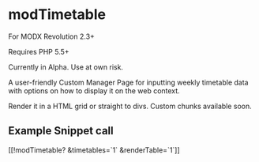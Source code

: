 modTimetable
=
For MODX Revolution 2.3+

Requires PHP 5.5+

Currently in Alpha. Use at own risk.

A user-friendly Custom Manager Page for inputting weekly timetable data with options on how to display it on the web context.

Render it in a HTML grid or straight to divs. Custom chunks available soon.

Example Snippet call
-------------
[[!modTimetable? &timetables=\`1\` &renderTable=\`1\`]] 


